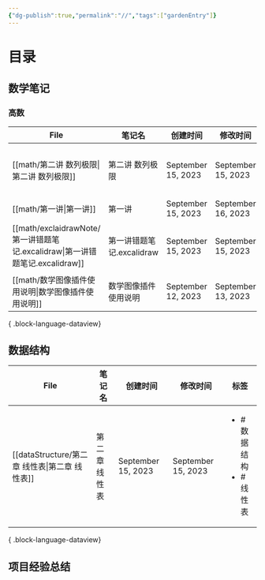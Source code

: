 ```yaml
---
{"dg-publish":true,"permalink":"//","tags":["gardenEntry"]}
---
```


# 目录

## 数学笔记

### 高数

| File                                                              | 笔记名                | 创建时间               | 修改时间               | 标签                                                    |
| ----------------------------------------------------------------- | ------------------ | ------------------ | ------------------ | ----------------------------------------------------- |
| [[math/第二讲 数列极限\|第二讲 数列极限]]                                    | 第二讲 数列极限           | September 15, 2023 | September 15, 2023 | <ul><li>#数学</li><li>#高数</li><li>#基础30讲</li></ul>      |
| [[math/第一讲\|第一讲]]                                              | 第一讲                | September 15, 2023 | September 16, 2023 | <ul></ul>                                             |
| [[math/exclaidrawNote/第一讲错题笔记.excalidraw\|第一讲错题笔记.excalidraw]] | 第一讲错题笔记.excalidraw | September 15, 2023 | September 15, 2023 | <ul><li>#excalidraw</li><li>#数学</li><li>#错题</li></ul> |
| [[math/数学图像插件使用说明\|数学图像插件使用说明]]                                | 数学图像插件使用说明         | September 12, 2023 | September 13, 2023 | <ul></ul>                                             |

{ .block-language-dataview}

## 数据结构

| File                                  | 笔记名     | 创建时间               | 修改时间               | 标签                                   |
| ------------------------------------- | ------- | ------------------ | ------------------ | ------------------------------------ |
| [[dataStructure/第二章 线性表\|第二章 线性表]] | 第二章 线性表 | September 15, 2023 | September 15, 2023 | <ul><li>#数据结构</li><li>#线性表</li></ul> |

{ .block-language-dataview}

## 项目经验总结

